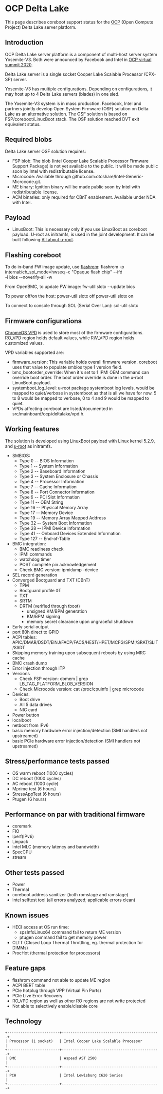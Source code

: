 # OCP Delta Lake

This page describes coreboot support status for the [OCP] (Open Compute Project)
Delta Lake server platform.

## Introduction

OCP Delta Lake server platform is a component of multi-host server system
Yosemite-V3. Both were announced by Facebook and Intel in [OCP virtual summit 2020].

Delta Lake server is a single socket Cooper Lake Scalable Processor (CPX-SP) server.

Yosemite-V3 has multiple configurations. Depending on configurations, it may
host up to 4 Delta Lake servers (blades) in one sled.

The Yosemite-V3 system is in mass production. Facebook, Intel and partners
jointly develop Open System Firmware (OSF) solution on Delta Lake as an alternative
solution. The OSF solution is based on FSP/coreboot/LinuxBoot stack. The
OSF solution reached DVT exit equivalent status.

## Required blobs

Delta Lake server OSF solution requires:
- FSP blob: The blob (Intel Cooper Lake Scalable Processor Firmware Support Package)
  is not yet available to the public. It will be made public soon by Intel 
  with redistributable license.
- Microcode: Available through github.com:otcshare/Intel-Generic-Microcode.git.
- ME binary: Ignition binary will be made public soon by Intel with
  redistributable license.
- ACM binaries: only required for CBnT enablement. Available under NDA with Intel.

## Payload
- LinuxBoot: This is necessary only if you use LinuxBoot as coreboot payload.
  U-root as initramfs, is used in the joint development. It can be built
  following [All about u-root].

## Flashing coreboot

To do in-band FW image update, use [flashrom]:
    flashrom -p internal:ich_spi_mode=hwseq -c "Opaque flash chip" --ifd \
			-i bios --noverify-all -w <path to coreboot image>

From OpenBMC, to update FW image:
    fw-util slotx --update bios <path to coreboot image>

To power off/on the host:
    power-util slotx off
    power-util slotx on

To connect to console through SOL (Serial Over Lan):
    sol-util slotx

## Firmware configurations
[ChromeOS VPD] is used to store most of the firmware configurations.
RO_VPD region holds default values, while RW_VPD region holds customized
values.

VPD variables supported are:
- firmware_version: This variable holds overall firmware version. coreboot
  uses that value to populate smbios type 1 version field.
- bmc_bootorder_override: When it's set to 1 IPMI OEM command can override boot
  order. The boot order override is done in the u-root LinuxBoot payload.
- systemboot_log_level: u-root package systemboot log levels, would be mapped to
  quiet/verbose in systemboot as that is all we have for now. 5 to 8 would be
  mapped to verbose, 0 to 4 and 9 would be mapped to quiet.
- VPDs affecting coreboot are listed/documented in src/mainboard/ocp/deltalake/vpd.h.

## Working features
The solution is developed using LinuxBoot payload with Linux kernel 5.2.9,
and [u-root] as initramfs.
- SMBIOS:
    - Type 0 -- BIOS Information
    - Type 1 -- System Information
    - Type 2 -- Baseboard Information
    - Type 3 -- System Enclosure or Chassis
    - Type 4 -- Processor Information
    - Type 7 -- Cache Information
    - Type 8 -- Port Connector Information
    - Type 9 -- PCI Slot Information
    - Type 11 -- OEM String
    - Type 16 -- Physical Memory Array
    - Type 17 -- Memory Device
    - Type 19 -- Memory Array Mapped Address
    - Type 32 -- System Boot Information
    - Type 38 -- IPMI Device Information
    - Type 41 -- Onboard Devices Extended Information
    - Type 127 -- End-of-Table
- BMC integration:
    - BMC readiness check
    - IPMI commands
    - watchdog timer
    - POST complete pin acknowledgement
    - Check BMC version: ipmidump -device
- SEL record generation
- Converged Bootguard and TXT (CBnT)
    - TPM
    - Bootguard profile 0T
    - TXT
    - SRTM
    - DRTM (verified through tboot)
		- unsigned KM/BPM generation
		- KM/BPM signing
		- memory secret clearance upon ungraceful shutdown
- Early serial output
- port 80h direct to GPIO
- ACPI tables: APIC/DMAR/DSDT/EINJ/FACP/FACS/HEST/HPET/MCFG/SPMI/SRAT/SLIT/SSDT
- Skipping memory training upon subsequent reboots by using MRC cache
- BMC crash dump
- Error injection through ITP
- Versions
    - Check FSP version: cbmem | grep LB_TAG_PLATFORM_BLOB_VERSION
    - Check Microcode version: cat /proc/cpuinfo | grep microcode
- Devices:
    - Boot drive
    - All 5 data drives
    - NIC card
- Power button
- localboot
- netboot from IPv6
- basic memory hardware error injection/detection (SMI handlers not upstreamed)
- basic PCIe hardware error injection/detection (SMI handlers not upstreamed)

## Stress/performance tests passed
- OS warm reboot (1000 cycles)
- DC reboot (1000 cycles)
- AC reboot (1000 cycle)
- Mprime test (6 hours)
- StressAppTest (6 hours)
- Ptugen (6 hours)

## Performance on par with traditional firmware
- coremark
- FIO
- Iperf(IPv6)
- Linpack
- Intel MLC (memory latency and bandwidth)
- SpecCPU
- stream

## Other tests passed
- Power
- Thermal
- coreboot address sanitizer (both romstage and ramstage)
- Intel selftest tool (all errors analyzed; applicable errors clean)

## Known issues
- HECI access at OS run time:
    - spsInfoLinux64 command fail to return ME version
    - ptugen command fail to get memory power
- CLTT (Closed Loop Thermal Throttling, eg. thermal protection for DIMMs)
- ProcHot (thermal protection for processors)

## Feature gaps
- flashrom command not able to update ME region
- ACPI BERT table
- PCIe hotplug through VPP (Virtual Pin Ports)
- PCIe Live Error Recovery
- RO_VPD region as well as other RO regions are not write protected
- Not able to selectively enable/disable core

## Technology

```eval_rst
+------------------------+---------------------------------------------+
| Processor (1 socket)   | Intel Cooper Lake Scalable Processor        |
+------------------------+---------------------------------------------+
| BMC                    | Aspeed AST 2500                             |
+------------------------+---------------------------------------------+
| PCH                    | Intel Lewisburg C620 Series                 |
+------------------------+---------------------------------------------+
```

[OCP]: https://www.opencompute.org
[OCP virtual summit 2020]: https://www.opencompute.org/summit/virtual-summit/schedule
[flashrom]: https://flashrom.org/Flashrom
[All about u-root]: https://github.com/linuxboot/book/tree/master/u-root
[u-root]: https://u-root.org/
[ChromeOS VPD]: https://chromium.googlesource.com/chromiumos/platform/vpd/+/master/README.md
